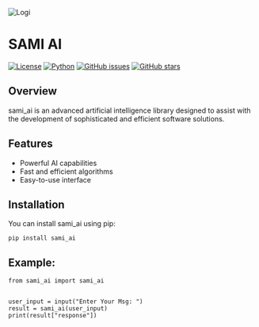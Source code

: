 ![Logi](https://raw.githubusercontent.com/mr-sami-x/sami_ai/main/logo.png)

# SAMI AI

[![License](https://img.shields.io/badge/license-MIT-blue.svg)](https://opensource.org/licenses/MIT)
[![Python](https://img.shields.io/badge/python-3.6%2B-blue.svg)](https://www.python.org/downloads/release)
[![GitHub issues](https://img.shields.io/github/issues/your_username/sami_ai)](https://github.com/mr-sami-x/sami_ai/issues)
[![GitHub stars](https://img.shields.io/github/stars/your_username/sami_ai)](https://github.com/mr-sami-x/sami_ai/stargazers)

## Overview

sami_ai is an advanced artificial intelligence library designed to assist with the development of sophisticated and efficient software solutions.

## Features

- Powerful AI capabilities
- Fast and efficient algorithms
- Easy-to-use interface

## Installation

You can install sami_ai using pip:

```
pip install sami_ai
```

## Example:
```
from sami_ai import sami_ai


user_input = input("Enter Your Msg: ")
result = sami_ai(user_input)
print(result["response"])

```
